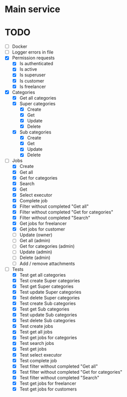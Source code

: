 # Main service

# TODO
- [ ] Docker
- [ ] Logger errors in file
- [x] Permission requests
  - [x] Is authenticated
  - [x] Is active
  - [x] Is superuser
  - [x] Is customer
  - [x] Is freelancer
- [x] Categories
  - [x] Get all categories
  - [x] Super categories
    - [x] Create
    - [x] Get
    - [x] Update
    - [x] Delete
  - [x] Sub categories
    - [x] Create
    - [x] Get
    - [x] Update
    - [x] Delete
- [ ] Jobs
  - [x] Create
  - [x] Get all
  - [x] Get for categories
  - [x] Search
  - [x] Get
  - [x] Select executor
  - [x] Complete job
  - [x] Filter without completed "Get all"
  - [x] Filter without completed "Get for categories"
  - [x] Filter without completed "Search"
  - [x] Get jobs for freelancer
  - [x] Get jobs for customer
  - [ ] Update (owner)
  - [ ] Get all (admin)
  - [ ] Get for categories (admin)
  - [ ] Update (admin)
  - [ ] Delete (admin)
  - [ ] Add / remove attachments
- [ ] Tests
  - [x] Test get all categories
  - [x] Test create Super categories
  - [x] Test get Super categories
  - [x] Test update Super categories
  - [x] Test delete Super categories
  - [x] Test create Sub categories
  - [x] Test get Sub categories
  - [x] Test update Sub categories
  - [x] Test delete Sub categories
  - [x] Test create jobs
  - [x] Test get all jobs
  - [x] Test get jobs for categories
  - [x] Test search jobs
  - [x] Test get jobs
  - [x] Test select executor
  - [x] Test complete job
  - [x] Test filter without completed "Get all"
  - [x] Test filter without completed "Get for categories"
  - [x] Test filter without completed "Search"
  - [x] Test get jobs for freelancer
  - [x] Test get jobs for customers
